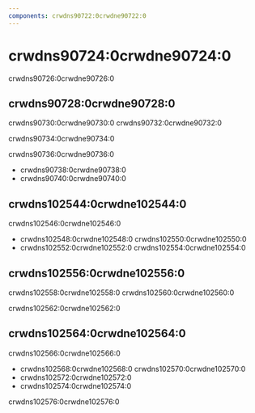 ```yaml
---
components: crwdns90722:0crwdne90722:0
---
```


# crwdns90724:0crwdne90724:0

<p class="description">crwdns90726:0crwdne90726:0</p>

## crwdns90728:0crwdne90728:0

crwdns90730:0crwdne90730:0 crwdns90732:0crwdne90732:0

crwdns90734:0crwdne90734:0

crwdns90736:0crwdne90736:0

- crwdns90738:0crwdne90738:0
- crwdns90740:0crwdne90740:0

## crwdns102544:0crwdne102544:0

crwdns102546:0crwdne102546:0

- crwdns102548:0crwdne102548:0 crwdns102550:0crwdne102550:0
- crwdns102552:0crwdne102552:0 crwdns102554:0crwdne102554:0

## crwdns102556:0crwdne102556:0

crwdns102558:0crwdne102558:0 crwdns102560:0crwdne102560:0

crwdns102562:0crwdne102562:0

## crwdns102564:0crwdne102564:0

crwdns102566:0crwdne102566:0

- crwdns102568:0crwdne102568:0 crwdns102570:0crwdne102570:0
- crwdns102572:0crwdne102572:0
- crwdns102574:0crwdne102574:0

crwdns102576:0crwdne102576:0